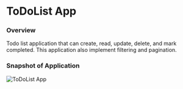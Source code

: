 # ToDoList App

### Overview
Todo list application that can create, read, update, delete, and mark completed. This application also implement filtering and pagination.

### Snapshot of Application

![ToDoList App](https://i.imgur.com/7bjdoTW.png)
